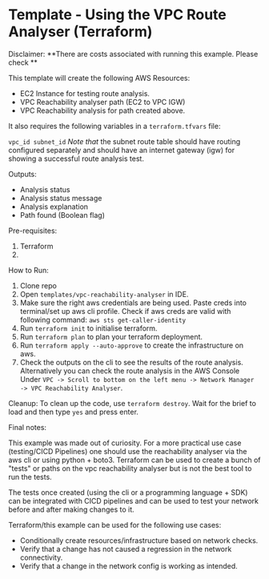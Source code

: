 # Template - Using the VPC Route Analyser (Terraform)

Disclaimer: **There are costs associated with running this example. Please check **

This template will create the following AWS Resources:

* EC2 Instance for testing route analysis.
* VPC Reachability analyser path (EC2 to VPC IGW)
* VPC Reachability analysis for path created above.



It also requires the following variables in a `terraform.tfvars` file:

``
vpc_id
subnet_id
``
*Note that* the subnet route table should have routing configured separately and should have an internet gateway (igw) for showing a successful route analysis test.

Outputs:

* Analysis status
* Analysis status message
* Analysis explanation
* Path found (Boolean flag)

Pre-requisites:

1. Terraform
2. 

How to Run:

1. Clone repo
2. Open `templates/vpc-reachability-analyser` in IDE.
3. Make sure the right aws credentials are being used. Paste creds into terminal/set up aws cli profile. 
Check if aws creds are valid with following command:
`aws sts get-caller-identity`
4. Run `terraform init` to initialise terraform.
5. Run `terraform plan` to plan your terraform deployment.
6. Run `terraform apply --auto-approve` to create the infrastructure on aws.
7. Check the outputs on the cli to see the results of the route analysis. Alternatively you can check the route analysis in the AWS Console Under `VPC -> Scroll to bottom on the left menu -> Network Manager -> VPC Reachability Analyser`.

Cleanup:
To clean up the code, use `terraform destroy`. Wait for the brief to load and then type `yes` and press enter.

Final notes:

This example was made out of curiosity. For a more practical use case (testing/CICD Pipelines) one should use the reachability analyser via the aws cli or using python + boto3. Terraform can be used to create a bunch of "tests" or paths on the vpc reachability analyser but is not the best tool to run the tests.

The tests once created (using the cli or a programming language + SDK) can be integrated with CICD pipelines and can be used to test your network before and after making changes to it.

Terraform/this example can be used for the following use cases:

* Conditionally create resources/infrastructure based on network checks.
* Verify that a change has not caused a regression in the network connectivity.
* Verify that a change in the network config is working as intended.
